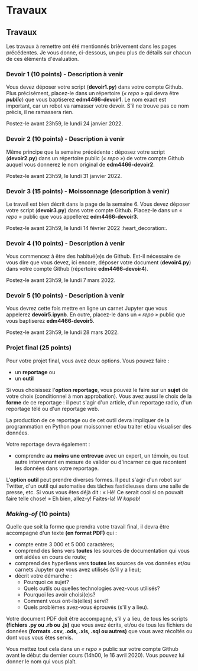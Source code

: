 # Travaux

## Travaux

Les travaux à remettre ont été mentionnés brièvement dans les pages précédentes. Je vous donne, ci-dessous, un peu plus de détails sur chacun de ces éléments d'évaluation.

### Devoir 1 (10 points) - Description à venir <a href="#devoir-1" id="devoir-1"></a>

Vous devez déposer votre script (**devoir1.py**) dans votre compte Github. Plus précisément, placez-le dans un répertoire (_« repo »_ qui devra être _**public**_) que vous baptiserez **edm4466-devoir1**. Le nom exact est important, car un robot va ramasser votre devoir. S'il ne trouve pas ce nom précis, il ne ramassera rien.

Postez-le avant 23h59, le lundi 24 janvier 2022.

### Devoir 2 (10 points) - Description à venir <a href="#devoir-2" id="devoir-2"></a>

Même principe que la semaine précédente : déposez votre script (**devoir2.py**) dans un répertoire public (_« repo »_) de votre compte Github auquel vous donnerez le nom original de **edm4466-devoir2**.

Postez-le avant 23h59, le lundi 31 janvier 2022.

### Devoir 3 (15 points) - Moissonnage (description à venir) <a href="#devoir-3" id="devoir-3"></a>

Le travail est bien décrit dans la page de la semaine 6. Vous devez déposer votre script (**devoir3.py**) dans votre compte Github. Placez-le dans un _« repo »_ public que vous appellerez **edm4466-devoir3**.

Postez-le avant 23h59, le lundi 14 février 2022 :heart\_decoration:.

### Devoir 4 (10 points) - Description à venir <a href="#devoir-4" id="devoir-4"></a>

Vous commencez à être des habitué(e)s de Github. Est-il nécessaire de vous dire que vous devez, ici encore, déposer votre document (**devoir4.py**) dans votre compte Github (répertoire **edm4466-devoir4**).

Postez-le avant 23h59, le lundi 7 mars 2022.

### Devoir 5 (10 points) - Description à venir <a href="#devoir-5" id="devoir-5"></a>

Vous devrez cette fois mettre en ligne un carnet Jupyter que vous appelerez **devoir5.ipynb**. En outre, placez-le dans un _« repo »_ public que vous baptiserez **edm4466-devoir5**.

Postez-le avant 23h59, le lundi 28 mars 2022.

### Projet final (25 points)

Pour votre projet final, vous avez deux options. Vous pouvez faire :

* un **reportage** ou
* un **outil**

Si vous choisissez l'**option reportage**, vous pouvez le faire sur un **sujet** de votre choix (conditionnel à mon approbation). Vous avez aussi le choix de la **forme** de ce reportage : il peut s'agir d'un article, d'un reportage radio, d'un reportage télé ou d'un reportage web.

La production de ce reportage ou de cet outil devra impliquer de la programmation en Python pour moissonner et/ou traiter et/ou visualiser des données.

Votre reportage devra également :

* comprendre **au moins une entrevue** avec un expert, un témoin, ou tout autre intervenant en mesure de valider ou d'incarner ce que racontent les données dans votre reportage.

L'**option outil** peut prendre diverses formes. Il peut s'agir d'un robot sur Twitter, d'un outil qui automatise des tâches fastidieuses dans une salle de presse, etc. Si vous vous êtes déjà dit : « Hé! Ce serait cool si on pouvait faire telle chose! » Eh bien, allez-y! Faites-la! _W kapab_!

### _Making-of_ (10 points)

Quelle que soit la forme que prendra votre travail final, il devra être accompagné d'un texte **(en format PDF)** qui :

* compte entre 3 000 et 5 000 caractères;
* comprend des liens vers **toutes** les sources de documentation qui vous ont aidées en cours de route;
* comprend des hyperliens vers **toutes** les sources de vos données et/ou carnets Jupyter que vous avez utilisés (s'il y a lieu);
* décrit votre démarche :
  * Pourquoi ce sujet?
  * Quels outils ou quelles technologies avez-vous utilisés?
  * Pourquoi les avoir choisi(e)s?
  * Comment vous ont-ils(elles) servi?
  * Quels problèmes avez-vous éprouvés (s'il y a lieu).

Votre document PDF doit être accompagné, s'il y a lieu, de tous les scripts **(fichiers .py ou .rb ou .js)** que vous avez écrits, et/ou de tous les fichiers de données **(formats .csv, .ods, .xls, .sql ou autres)** que vous avez récoltés ou dont vous vous êtes servis.

Vous mettez tout cela dans un _« repo »_ public sur votre compte Github avant le début du dernier cours (14h00, le 16 avril 2020). Vous pouvez lui donner le nom qui vous plaît.
